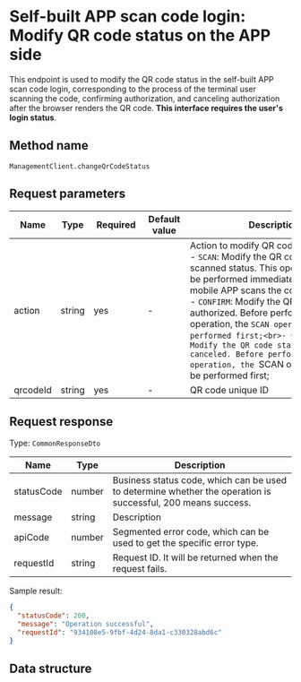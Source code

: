 # Self-built APP scan code login: Modify QR code status on the APP side

<!--
Warning ⚠️:
Do not modify this document directly,
https://github.com/Authing/authing-docs-factory
Use this project to generate
-->

<LastUpdated />

This endpoint is used to modify the QR code status in the self-built APP scan code login, corresponding to the process of the terminal user scanning the code, confirming authorization, and canceling authorization after the browser renders the QR code. **This interface requires the user's login status**.

## Method name

`ManagementClient.changeQrCodeStatus`

## Request parameters

| Name     | Type   | <div style="width:80px">Required</div> | <div style="width:60px">Default value</div> | <div style="width:300px">Description</div>                                                                                                                                                                                                                                                                                                                                                                                                                      | <div style="width:200px">Sample value</div> |
| -------- | ------ | -------------------------------------- | ------------------------------------------- | --------------------------------------------------------------------------------------------------------------------------------------------------------------------------------------------------------------------------------------------------------------------------------------------------------------------------------------------------------------------------------------------------------------------------------------------------------------- | ------------------------------------------- |
| action   | string | yes                                    | -                                           | Action to modify QR code status:<br>- `SCAN`: Modify the QR code status to scanned status. This operation should be performed immediately after the mobile APP scans the code;<br>- `CONFIRM`: Modify the QR code status to authorized. Before performing this operation, the `SCAN operation must be performed first;<br>- `CANCEL`: Modify the QR code status to canceled. Before performing this operation, the `SCAN operation must be performed first;<br> | `CONFIRM`                                   |
| qrcodeId | string | yes                                    | -                                           | QR code unique ID                                                                                                                                                                                                                                                                                                                                                                                                                                               |                                             |

## Request response

Type: `CommonResponseDto`

| Name       | Type   | Description                                                                                                  |
| ---------- | ------ | ------------------------------------------------------------------------------------------------------------ |
| statusCode | number | Business status code, which can be used to determine whether the operation is successful, 200 means success. |
| message    | string | Description                                                                                                  |
| apiCode    | number | Segmented error code, which can be used to get the specific error type.                                      |
| requestId  | string | Request ID. It will be returned when the request fails.                                                      |

Sample result:

```json
{
  "statusCode": 200,
  "message": "Operation successful",
  "requestId": "934108e5-9fbf-4d24-8da1-c330328abd6c"
}
```

## Data structure
